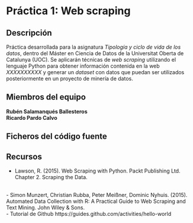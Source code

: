 # Práctica 1: Web scraping

## Descripción

Práctica desarrollada para la asignatura _Tipología y ciclo de vida de los datos_, dentro del Máster en Ciencia de Datos de la Universitat Oberta de Catalunya (UOC). Se aplicarán técnicas de _web scraping_ utilizando el lenguaje  Python para obtener información contenida en la web _XXXXXXXXXX_ y generar un _dataset_ con datos que puedan ser utilizados posteriormente en un proyecto de minería de datos.

## Miembros del equipo

**Rubén Salamanqués Ballesteros**<br />
**Ricardo Pardo Calvo**

## Ficheros del código fuente


## Recursos

- Lawson, R. (2015). Web Scraping with Python. Packt Publishing Ltd. Chapter 2. Scraping the Data.
<br />
- Simon Munzert, Christian Rubba, Peter Meißner, Dominic Nyhuis. (2015). Automated Data Collection with R: A Practical Guide to Web Scraping and Text Mining. John Wiley & Sons.
<br />
- Tutorial de Github https://guides.github.com/activities/hello-world

